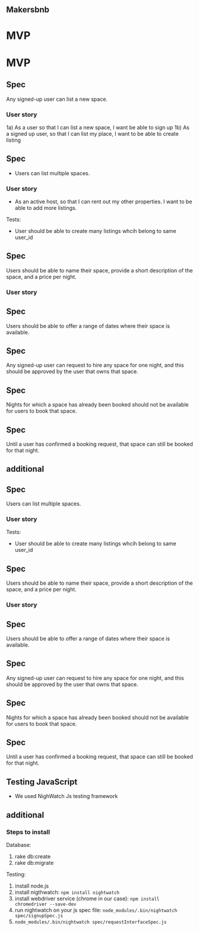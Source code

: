 ## Makersbnb

# MVP

# MVP

## Spec

Any signed-up user can list a new space.

### User story
1a) As a user so that I can list a new space, I want be able to sign up
1b) As a signed up user, so that I can list my place, I want to be able to create listing

## Spec
- Users can list multiple spaces.


### User story
- As an active host, so that I can rent out my other properties. I want to be able to add more listings.


Tests:
- User should be able to create many listings whcih belong to same user_id


## Spec
Users should be able to name their space, provide a short description of the space, and a price per night.


### User story



## Spec
Users should be able to offer a range of dates where their space is available.


## Spec
Any signed-up user can request to hire any space for one night, and this should be approved by the user that owns that space.


## Spec 
Nights for which a space has already been booked should not be available for users to book that space.


## Spec
Until a user has confirmed a booking request, that space can still be booked for that night.




## additional

## Spec

Users can list multiple spaces.

### User story

Tests:

- User should be able to create many listings whcih belong to same user_id

## Spec

Users should be able to name their space, provide a short description of the space, and a price per night.

### User story

## Spec

Users should be able to offer a range of dates where their space is available.

## Spec

Any signed-up user can request to hire any space for one night, and this should be approved by the user that owns that space.

## Spec

Nights for which a space has already been booked should not be available for users to book that space.

## Spec

Until a user has confirmed a booking request, that space can still be booked for that night.



## Testing JavaScript

- We used NighWatch Js testing framework

## additional

### Steps to install

Database:
1. rake db:create
2. rake db:migrate

Testing:
1. install node.js
2. install nigthwatch: `npm install nightwatch`
3. install webdriver service (chrome in our case): `npm install chromedriver --save-dev`
4. run nightwatch on your js spec file: `node_modules/.bin/nightwatch spec/signupSpec.js`
5. `node_modules/.bin/nightwatch spec/requestInterfaceSpec.js`
